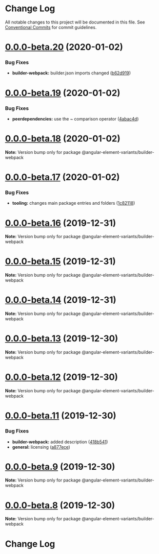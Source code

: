 # Change Log

All notable changes to this project will be documented in this file.
See [Conventional Commits](https://conventionalcommits.org) for commit guidelines.

# [0.0.0-beta.20](https://github.com/BioPhoton/angular-element-variants/tree/master/packages/builder-webpack/compare/v0.0.0-beta.19...v0.0.0-beta.20) (2020-01-02)


### Bug Fixes

* **builder-webpack:** builder.json imports changed ([b62d919](https://github.com/BioPhoton/angular-element-variants/tree/master/packages/builder-webpack/commit/b62d91959ad7745aaf9c94db9e2c1a3a4de388a1))





# [0.0.0-beta.19](https://github.com/BioPhoton/angular-element-variants/tree/master/packages/builder-webpack/compare/v0.0.0-beta.18...v0.0.0-beta.19) (2020-01-02)


### Bug Fixes

* **peerdependencies:** use the ~ comparison operator ([4abac4d](https://github.com/BioPhoton/angular-element-variants/tree/master/packages/builder-webpack/commit/4abac4d6cffd3a1c000a057e0f816194d00c3060))





# [0.0.0-beta.18](https://github.com/BioPhoton/angular-element-variants/tree/master/packages/builder-webpack/compare/v0.0.0-beta.17...v0.0.0-beta.18) (2020-01-02)

**Note:** Version bump only for package @angular-element-variants/builder-webpack





# [0.0.0-beta.17](https://github.com/BioPhoton/angular-element-variants/tree/master/packages/builder-webpack/compare/v0.0.0-beta.16...v0.0.0-beta.17) (2020-01-02)


### Bug Fixes

* **tooling:** changes main package entries and folders ([1c82118](https://github.com/BioPhoton/angular-element-variants/tree/master/packages/builder-webpack/commit/1c821184ccd822f60565e8f1029a00395cc62409))






# [0.0.0-beta.16](https://github.com/BioPhoton/angular-element-variants/tree/master/packages/builder-webpack/compare/v0.0.0-beta.15...v0.0.0-beta.16) (2019-12-31)

**Note:** Version bump only for package @angular-element-variants/builder-webpack





# [0.0.0-beta.15](https://github.com/BioPhoton/angular-element-variants/tree/master/packages/builder-webpack/compare/v0.0.0-beta.14...v0.0.0-beta.15) (2019-12-31)

**Note:** Version bump only for package @angular-element-variants/builder-webpack

# [0.0.0-beta.14](https://github.com/BioPhoton/angular-element-variants/tree/master/packages/builder-webpack/compare/v0.0.0-beta.13...v0.0.0-beta.14) (2019-12-31)

**Note:** Version bump only for package @angular-element-variants/builder-webpack

# [0.0.0-beta.13](https://github.com/BioPhoton/angular-element-variants/tree/master/packages/builder-webpack/compare/v0.0.0-beta.12...v0.0.0-beta.13) (2019-12-30)

**Note:** Version bump only for package @angular-element-variants/builder-webpack

# [0.0.0-beta.12](https://github.com/BioPhoton/angular-element-variants/tree/master/packages/builder-webpack/compare/v0.0.0-beta.11...v0.0.0-beta.12) (2019-12-30)

**Note:** Version bump only for package @angular-element-variants/builder-webpack

# [0.0.0-beta.11](https://github.com/BioPhoton/angular-element-variants/tree/master/packages/builder-webpack/compare/v0.0.0-beta.10...v0.0.0-beta.11) (2019-12-30)

### Bug Fixes

- **builder-webpack:** added description ([418b541](https://github.com/BioPhoton/angular-element-variants/tree/master/packages/builder-webpack/commit/418b5410cfd542e74e92cf13e7eab2eed9732413))
- **general:** licensing ([a877ece](https://github.com/BioPhoton/angular-element-variants/tree/master/packages/builder-webpack/commit/a877ece59c3c4f4e158605699ec233d5f3793229))

# [0.0.0-beta.9](https://github.com/BioPhoton/angular-element-variants/tree/master/packages/builder-webpack/compare/v0.0.0-beta.8...v0.0.0-beta.9) (2019-12-30)

**Note:** Version bump only for package @angular-element-variants/builder-webpack

# [0.0.0-beta.8](https://github.com/BioPhoton/angular-element-variants/tree/master/packages/builder-webpack/compare/v0.0.0-beta.6...v0.0.0-beta.8) (2019-12-30)

**Note:** Version bump only for package @angular-element-variants/builder-webpack

# Change Log
